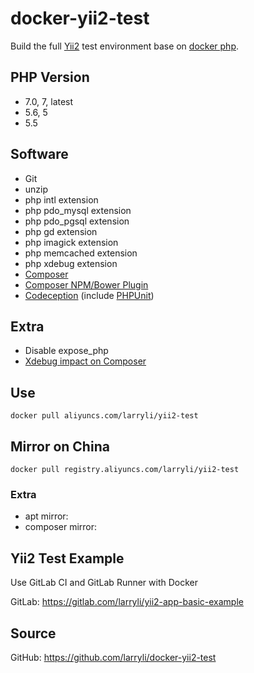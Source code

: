 # docker-yii2-test

Build the full [Yii2](https://github.com/yiisoft/yii2) test environment base on [docker php](https://hub.docker.com/_/php/).

## PHP Version

- 7.0, 7, latest
- 5.6, 5
- 5.5

## Software

- Git
- unzip
- php intl extension
- php pdo_mysql extension
- php pdo_pgsql extension
- php gd extension
- php imagick extension
- php memcached extension
- php xdebug extension
- [Composer](https://getcomposer.org/)
- [Composer NPM/Bower Plugin](https://github.com/francoispluchino/composer-asset-plugin)
- [Codeception](http://codeception.com/) (include [PHPUnit](https://phpunit.de/))

## Extra

- Disable expose_php
- [Xdebug impact on Composer](https://getcomposer.org/xdebug)

## Use

```shell
docker pull aliyuncs.com/larryli/yii2-test
```

## Mirror on China

```shell
docker pull registry.aliyuncs.com/larryli/yii2-test
```

### Extra

- apt mirror: 
- composer mirror:

## Yii2 Test Example

Use GitLab CI and GitLab Runner with Docker

GitLab: https://gitlab.com/larryli/yii2-app-basic-example

## Source

GitHub: https://github.com/larryli/docker-yii2-test
